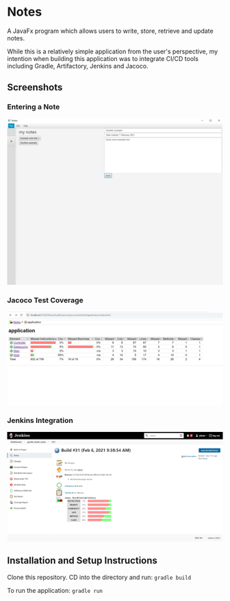 # Notes

A JavaFx program which allows users to write, store, retrieve and update notes.

While this is a relatively simple application from the user's perspective, my intention when building this application was to integrate CI/CD tools including Gradle, Artifactory, Jenkins and Jacoco.

## Screenshots

### Entering a Note

![](/screenshots/Entering%20a%20note.PNG?raw=true "Entering a Note")

### Jacoco Test Coverage

![](/screenshots/JacocoTestCoverage.PNG?raw=true "Jacoco Test Coverage")

### Jenkins Integration

![](/screenshots/JenkinsIntegration.PNG?raw=true "Jenkins Integration")

## Installation and Setup Instructions

Clone this repository. CD into the directory and run:
`gradle build`

To run the application:
`gradle run`


